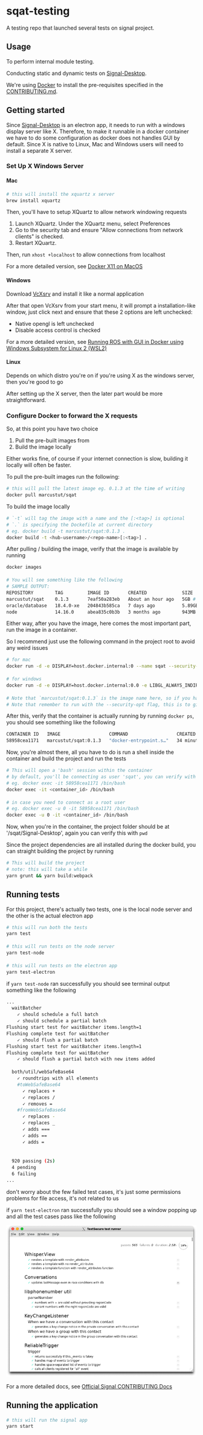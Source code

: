 # sqat-testing

A testing repo that launched several tests on signal project.

## Usage

To perform internal module testing.

Conducting static and dynamic tests on [Signal-Desktop](https://github.com/signalapp/Signal-Desktop).

We're using [Docker](https://www.docker.com/) to install the pre-requisites specified in the [CONTRIBUTING.md](https://github.com/signalapp/Signal-Desktop/blob/development/CONTRIBUTING.md).

## Getting started

Since [Signal-Desktop](https://github.com/signalapp/Signal-Desktop) is an electron app, it needs to run with a windows display server like X. Therefore, to make it runnable in a docker container we have to do some configuration as docker does not handles GUI by default. Since X is native to Linux, Mac and Windows users will need to install a separate X server.

### Set Up X Windows Server

#### Mac

```sh
# this will install the xquartz x server
brew install xquartz
```

Then, you'll have to setup XQuartz to allow network windowing requests

1. Launch XQuartz. Under the XQuartz menu, select Preferences
2. Go to the security tab and ensure "Allow connections from network clients" is checked.
3. Restart XQuartz.

Then, run `xhost +localhost` to allow connections from localhost

For a more detailed version, see [Docker X11 on MacOS](https://gist.github.com/paul-krohn/e45f96181b1cf5e536325d1bdee6c949)

#### Windows

Download [VcXsrv](https://sourceforge.net/projects/vcxsrv/) and install it like a normal application

After that open VcXsrv from your start menu, it will prompt a installation-like window, just click next and ensure that these 2 options are left unchecked:

- Native opengl is left unchecked
- Disable access control is checked

For a more detailed version, see [Running ROS with GUI in Docker using Windows Subsystem for Linux 2 (WSL2)](https://marinerobotics.gtorg.gatech.edu/running-ros-with-gui-in-docker-using-windows-subsystem-for-linux-2-wsl2/)

#### Linux

Depends on which distro you're on if you're using X as the windows server, then you're good to go

After setting up the X server, then the later part would be more straightforward.

### Configure Docker to forward the X requests

So, at this point you have two choice

1. Pull the pre-built images from [](https://hub.docker.com/repository/docker/marcustut/sqat)
2. Build the image locally

Either works fine, of course if your internet connection is slow, building it locally will often be faster.

To pull the pre-built images run the following:

```sh
# this will pull the latest image eg. 0.1.3 at the time of writing
docker pull marcustut/sqat
```

To build the image locally

```sh
# `-t` will tag the image with a name and the [:<tag>] is optional
# `.` is specifying the Dockefile at current directory
# eg. docker build -t marcustut/sqat:0.1.3 .
docker build -t <hub-username>/<repo-name>[:<tag>] .
```

After pulling / building the image, verify that the image is available by running

```sh
docker images

# You will see something like the following
# SAMPLE OUTPUT:
REPOSITORY        TAG         IMAGE ID       CREATED             SIZE
marcustut/sqat    0.1.3       7eaf50a283eb   About an hour ago   5GB # <- this is the image you just pulled or built
oracle/database   18.4.0-xe   204843b585ca   7 days ago          5.89GB
node              14.16.0     abea835c0b3b   3 months ago        943MB
```

Either way, after you have the image, here comes the most important part, run the image in a container.

So I recommend just use the following command in the project root to avoid any weird issues

```sh
# for mac
docker run -d -e DISPLAY=host.docker.internal:0 --name sqat --security-opt seccomp=chrome.json marcustut/sqat:0.1.3

# for windows
docker run -d -e DISPLAY=host.docker.internal:0.0 -e LIBGL_ALWAYS_INDIRECT=0 --name sqat --security-opt seccomp=chrome.json marcustut/sqat:0.1.3

# Note that `marcustut/sqat:0.1.3` is the image name here, so if you have a different version or name just change it
# Note that remember to run with the --security-opt flag, this is to give allow the guest os permissions for Chromium and this is required
```

After this, verify that the container is actually running by running `docker ps`, you should see something like the following

```sh
CONTAINER ID   IMAGE                  COMMAND                  CREATED          STATUS          PORTS     NAMES
58958cea1171   marcustut/sqat:0.1.3   "docker-entrypoint.s…"   34 minutes ago   Up 34 minutes             sqat
```

Now, you're almost there, all you have to do is run a shell inside the container and build the project and run the tests

```sh
# This will open a 'bash' session within the container
# by default, you'll be connecting as user 'sqat', you can verify with `whoami`
# eg. docker exec -it 58958cea1171 /bin/bash
docker exec -it <container_id> /bin/bash

# in case you need to connect as a root user
# eg. docker exec -u 0 -it 58958cea1171 /bin/bash
docker exec -u 0 -it <container_id> /bin/bash
```

Now, when you're in the container, the project folder should be at '/sqat/Signal-Desktop', again you can verify this with `pwd`

Since the project dependencies are all installed during the docker build, you can straight building the project by running

```sh
# This will build the project
# note: this will take a while
yarn grunt && yarn build:webpack
```

## Running tests

For this project, there's actually two tests, one is the local node server and the other is the actual electron app

```sh
# this will run both the tests
yarn test

# this will run tests on the node server
yarn test-node

# this will run tests on the electron app
yarn test-electron
```

if `yarn test-node` ran successfully you should see terminal output something like the following

```sh
...
  waitBatcher
    ✓ should schedule a full batch
    ✓ should schedule a partial batch
Flushing start test for waitBatcher items.length=1
Flushing complete test for waitBatcher
    ✓ should flush a partial batch
Flushing start test for waitBatcher items.length=1
Flushing complete test for waitBatcher
    ✓ should flush a partial batch with new items added

  both/util/webSafeBase64
    ✓ roundtrips with all elements
    #toWebSafeBase64
      ✓ replaces +
      ✓ replaces /
      ✓ removes =
    #fromWebSafeBase64
      ✓ replaces -
      ✓ replaces _
      ✓ adds ===
      ✓ adds ==
      ✓ adds =


  920 passing (2s)
  4 pending
  6 failing
...
```

don't worry about the few failed test cases, it's just some permissions problems for file access, it's not related to us

if `yarn test-electron` ran successfully you should see a window popping up and all the test cases pass like the following

![Electron test runner](images/electron-test.png)

For a more detailed docs, see [Official Signal CONTRIBUTING Docs](https://github.com/signalapp/Signal-Desktop/blob/development/CONTRIBUTING.md)

## Running the application

```sh
# this will run the signal app
yarn start
```
